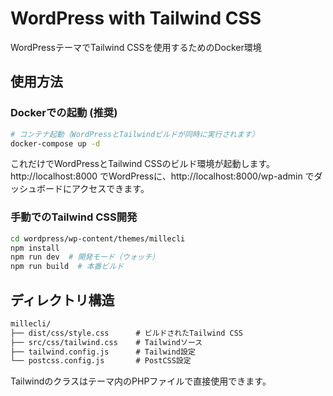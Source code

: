 # WordPress with Tailwind CSS

WordPressテーマでTailwind CSSを使用するためのDocker環境

## 使用方法

### Dockerでの起動 (推奨)

```bash
# コンテナ起動（WordPressとTailwindビルドが同時に実行されます）
docker-compose up -d
```

これだけでWordPressとTailwind CSSのビルド環境が起動します。
http://localhost:8000 でWordPressに、http://localhost:8000/wp-admin でダッシュボードにアクセスできます。

### 手動でのTailwind CSS開発

```bash
cd wordpress/wp-content/themes/millecli
npm install
npm run dev  # 開発モード（ウォッチ）
npm run build  # 本番ビルド
```

## ディレクトリ構造

```md
millecli/
├── dist/css/style.css      # ビルドされたTailwind CSS
├── src/css/tailwind.css    # Tailwindソース
├── tailwind.config.js      # Tailwind設定
└── postcss.config.js       # PostCSS設定
```

Tailwindのクラスはテーマ内のPHPファイルで直接使用できます。
